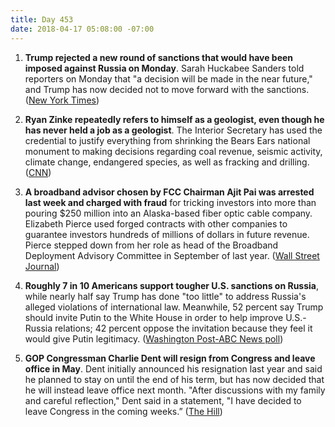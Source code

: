 ```yaml
---
title: Day 453
date: 2018-04-17 05:08:00 -07:00
---
```


1. **Trump rejected a new round of sanctions that would have been imposed against Russia on Monday**. Sarah Huckabee Sanders told reporters on Monday that "a decision will be made in the near future," and Trump has now decided not to move forward with the sanctions. ([New York Times](https://www.nytimes.com/2018/04/16/us/politics/trump-rejects-sanctions-russia-syria.html))

2. **Ryan Zinke repeatedly refers to himself as a geologist, even though he has never held a job as a geologist**. The Interior Secretary has used the credential to justify everything from shrinking the Bears Ears national monument to making decisions regarding coal revenue, seismic activity, climate change, endangered species, as well as fracking and drilling. ([CNN](https://www.cnn.com/2018/04/17/politics/ryan-zinke-geologist-interior-secretary/index.html))

3. **A broadband advisor chosen by FCC Chairman Ajit Pai was arrested last week and charged with fraud** for tricking investors into more than pouring $250 million into an Alaska-based fiber optic cable company. Elizabeth Pierce used forged contracts with other companies to guarantee investors hundreds of millions of dollars in future revenue. Pierce stepped down from her role as head of the  Broadband Deployment Advisory Committee in September of last year. ([Wall Street Journal](https://www.wsj.com/articles/former-ceo-of-alaska-telecom-firm-accused-of-fraud-1523559675))

4. **Roughly 7 in 10 Americans support tougher U.S. sanctions on Russia**, while nearly half say Trump has done "too little" to address Russia's alleged violations of international law. Meanwhile, 52 percent say Trump should invite Putin to the White House in order to help improve U.S.-Russia relations; 42 percent oppose the invitation because they feel it would give Putin legitimacy. ([Washington Post-ABC News poll](https://www.washingtonpost.com/news/the-fix/wp/2018/04/17/large-majority-supports-tougher-russia-sanctions-post-abc-poll-finds/?utm_term=.66c7bff2533f))

5. **GOP Congressman Charlie Dent will resign from Congress and leave office in May**. Dent initially announced his resignation last year and said he planned to stay on until the end of his term, but has now decided that he will instead leave office next month. "After discussions with my family and careful reflection," Dent said in a statement, "I have decided to leave Congress in the coming weeks.” ([The Hill](http://thehill.com/homenews/house/383508-gop-rep-dent-will-leave-congress-in-may))